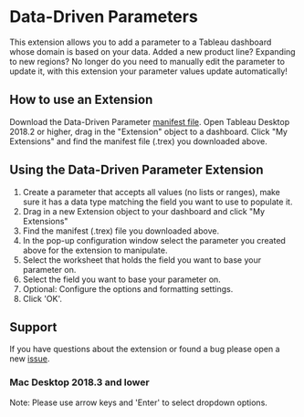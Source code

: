 # Data-Driven Parameters
This extension allows you to add a parameter to a Tableau dashboard whose domain is based on your data. Added a new product line? Expanding to new regions? No longer do you need to manually edit the parameter to update it, with this extension your parameter values update automatically!

## How to use an Extension
Download the Data-Driven Parameter [manifest file](https://extensiongallery.tableau.com/products/27). Open Tableau Desktop 2018.2 or higher, drag in the "Extension" object to a dashboard. Click "My Extensions" and find the manifest file (.trex) you downloaded above.

## Using the Data-Driven Parameter Extension
1. Create a parameter that accepts all values (no lists or ranges), make sure it has a data type matching the field you want to use to populate it.
2. Drag in a new Extension object to your dashboard and click "My Extensions"
3. Find the manifest (.trex) file you downloaded above.
4. In the pop-up configuration window select the parameter you created above for the extension to manipulate.
5. Select the worksheet that holds the field you want to base your parameter on.
6. Select the field you want to base your parameter on.
7. Optional: Configure the options and formatting settings.
8. Click 'OK'.

## Support
If you have questions about the extension or found a bug please open a new [issue](https://github.com/tableau/extension-data-driven-parameters/issues).

### Mac Desktop 2018.3 and lower
Note: Please use arrow keys and 'Enter' to select dropdown options.
